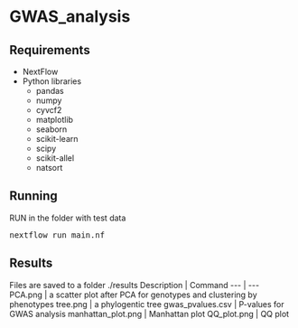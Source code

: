 # GWAS_analysis

## Requirements
- NextFlow
- Python libraries
    - pandas
    - numpy
    - cyvcf2
    - matplotlib
    - seaborn
    - scikit-learn
    - scipy
    - scikit-allel
    - natsort
 
## Running
RUN in the folder with test data
<pre>
nextflow run main.nf
</pre>
    
## Results
Files are saved to a folder ./results
Description | Command
--- | ---
PCA.png | a scatter plot after PCA for genotypes and clustering by phenotypes 
tree.png | a phylogentic tree
gwas_pvalues.csv | P-values for GWAS analysis
manhattan_plot.png | Manhattan plot
QQ_plot.png | QQ plot
